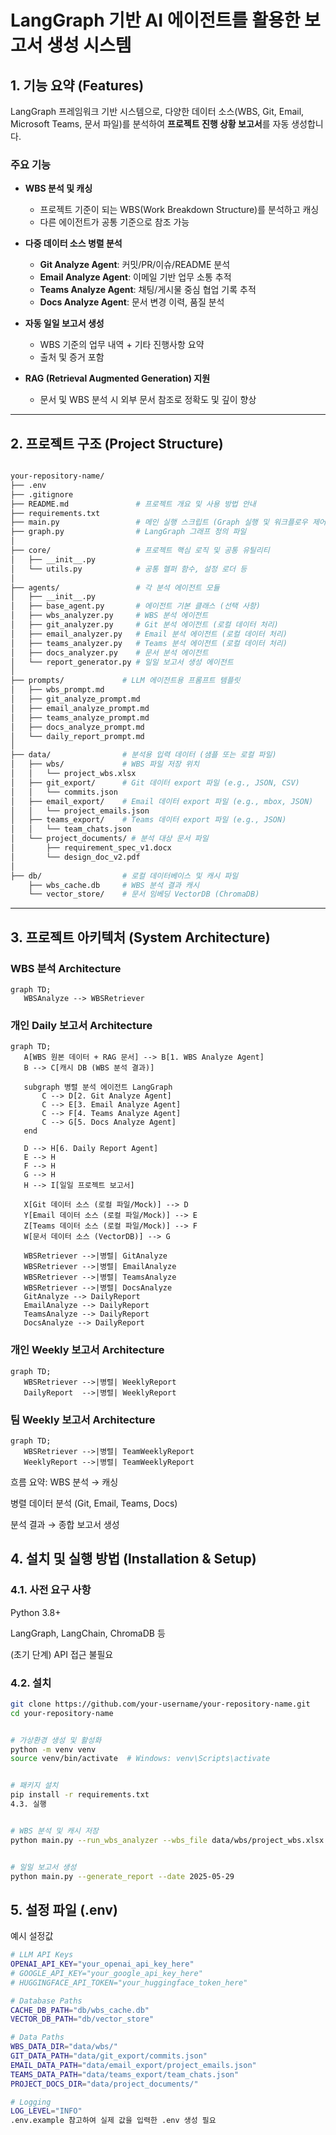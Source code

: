 # LangGraph 기반 AI 에이전트를 활용한 보고서 생성 시스템

## 1. 기능 요약 (Features)

LangGraph 프레임워크 기반 시스템으로, 다양한 데이터 소스(WBS, Git, Email, Microsoft Teams, 문서 파일)를 분석하여 **프로젝트 진행 상황 보고서**를 자동 생성합니다.

### 주요 기능

- **WBS 분석 및 캐싱**  
  - 프로젝트 기준이 되는 WBS(Work Breakdown Structure)를 분석하고 캐싱
  - 다른 에이전트가 공통 기준으로 참조 가능

- **다중 데이터 소스 병렬 분석**
  - **Git Analyze Agent**: 커밋/PR/이슈/README 분석
  - **Email Analyze Agent**: 이메일 기반 업무 소통 추적
  - **Teams Analyze Agent**: 채팅/게시물 중심 협업 기록 추적
  - **Docs Analyze Agent**: 문서 변경 이력, 품질 분석

- **자동 일일 보고서 생성**
  - WBS 기준의 업무 내역 + 기타 진행사항 요약
  - 출처 및 증거 포함

- **RAG (Retrieval Augmented Generation) 지원**
  - 문서 및 WBS 분석 시 외부 문서 참조로 정확도 및 깊이 향상

---

## 2. 프로젝트 구조 (Project Structure)
```bash

your-repository-name/
├── .env                
├── .gitignore               
├── README.md               # 프로젝트 개요 및 사용 방법 안내
├── requirements.txt       
├── main.py                 # 메인 실행 스크립트 (Graph 실행 및 워크플로우 제어)
├── graph.py                # LangGraph 그래프 정의 파일
│
├── core/                   # 프로젝트 핵심 로직 및 공통 유틸리티
│   ├── __init__.py
│   └── utils.py            # 공통 헬퍼 함수, 설정 로더 등
│
├── agents/                 # 각 분석 에이전트 모듈
│   ├── __init__.py
│   ├── base_agent.py       # 에이전트 기본 클래스 (선택 사항)
│   ├── wbs_analyzer.py     # WBS 분석 에이전트
│   ├── git_analyzer.py     # Git 분석 에이전트 (로컬 데이터 처리)
│   ├── email_analyzer.py   # Email 분석 에이전트 (로컬 데이터 처리)
│   ├── teams_analyzer.py   # Teams 분석 에이전트 (로컬 데이터 처리)
│   ├── docs_analyzer.py    # 문서 분석 에이전트
│   └── report_generator.py # 일일 보고서 생성 에이전트
│
├── prompts/             # LLM 에이전트용 프롬프트 템플릿
│   ├── wbs_prompt.md
│   ├── git_analyze_prompt.md
│   ├── email_analyze_prompt.md
│   ├── teams_analyze_prompt.md
│   ├── docs_analyze_prompt.md
│   └── daily_report_prompt.md
│
├── data/                # 분석용 입력 데이터 (샘플 또는 로컬 파일)
│   ├── wbs/             # WBS 파일 저장 위치
│   │   └── project_wbs.xlsx
│   ├── git_export/      # Git 데이터 export 파일 (e.g., JSON, CSV)
│   │   └── commits.json
│   ├── email_export/    # Email 데이터 export 파일 (e.g., mbox, JSON)
│   │   └── project_emails.json
│   ├── teams_export/    # Teams 데이터 export 파일 (e.g., JSON)
│   │   └── team_chats.json
│   └── project_documents/ # 분석 대상 문서 파일
│       ├── requirement_spec_v1.docx
│       └── design_doc_v2.pdf
│
├── db/                  # 로컬 데이터베이스 및 캐시 파일
    ├── wbs_cache.db     # WBS 분석 결과 캐시 
    └── vector_store/    # 문서 임베딩 VectorDB (ChromaDB)

```

---

## 3. 프로젝트 아키텍처 (System Architecture)

### WBS 분석 Architecture 
 ```mermaid
graph TD;
    WBSAnalyze --> WBSRetriever
```

### 개인 Daily 보고서 Architecture 
 ```mermaid
graph TD;
    A[WBS 원본 데이터 + RAG 문서] --> B[1. WBS Analyze Agent]
    B --> C[캐시 DB (WBS 분석 결과)]

    subgraph 병렬 분석 에이전트 LangGraph
        C --> D[2. Git Analyze Agent]
        C --> E[3. Email Analyze Agent]
        C --> F[4. Teams Analyze Agent]
        C --> G[5. Docs Analyze Agent]
    end

    D --> H[6. Daily Report Agent]
    E --> H
    F --> H
    G --> H
    H --> I[일일 프로젝트 보고서]

    X[Git 데이터 소스 (로컬 파일/Mock)] --> D
    Y[Email 데이터 소스 (로컬 파일/Mock)] --> E
    Z[Teams 데이터 소스 (로컬 파일/Mock)] --> F
    W[문서 데이터 소스 (VectorDB)] --> G

    WBSRetriever -->|병렬| GitAnalyze
    WBSRetriever -->|병렬| EmailAnalyze
    WBSRetriever -->|병렬| TeamsAnalyze
    WBSRetriever -->|병렬| DocsAnalyze
    GitAnalyze --> DailyReport
    EmailAnalyze --> DailyReport
    TeamsAnalyze --> DailyReport
    DocsAnalyze --> DailyReport
```

### 개인 Weekly 보고서 Architecture
 ```mermaid
graph TD;
    WBSRetriever -->|병렬| WeeklyReport
    DailyReport  -->|병렬| WeeklyReport
```

### 팀 Weekly 보고서 Architecture
 ```mermaid
graph TD;
    WBSRetriever -->|병렬| TeamWeeklyReport
    WeeklyReport -->|병렬| TeamWeeklyReport
```

흐름 요약:
WBS 분석 → 캐싱

병렬 데이터 분석 (Git, Email, Teams, Docs)

분석 결과 → 종합 보고서 생성

## 4. 설치 및 실행 방법 (Installation & Setup)

### 4.1. 사전 요구 사항

Python 3.8+

LangGraph, LangChain, ChromaDB 등

(초기 단계) API 접근 불필요

### 4.2. 설치

```bash
git clone https://github.com/your-username/your-repository-name.git
cd your-repository-name


# 가상환경 생성 및 활성화
python -m venv venv
source venv/bin/activate  # Windows: venv\Scripts\activate


# 패키지 설치
pip install -r requirements.txt
4.3. 실행


# WBS 분석 및 캐시 저장
python main.py --run_wbs_analyzer --wbs_file data/wbs/project_wbs.xlsx


# 일일 보고서 생성
python main.py --generate_report --date 2025-05-29
```

## 5. 설정 파일 (.env)

예시 설정값
```bash
# LLM API Keys
OPENAI_API_KEY="your_openai_api_key_here"
# GOOGLE_API_KEY="your_google_api_key_here"
# HUGGINGFACE_API_TOKEN="your_huggingface_token_here"

# Database Paths
CACHE_DB_PATH="db/wbs_cache.db"
VECTOR_DB_PATH="db/vector_store"

# Data Paths
WBS_DATA_DIR="data/wbs/"
GIT_DATA_PATH="data/git_export/commits.json"
EMAIL_DATA_PATH="data/email_export/project_emails.json"
TEAMS_DATA_PATH="data/teams_export/team_chats.json"
PROJECT_DOCS_DIR="data/project_documents/"

# Logging
LOG_LEVEL="INFO"
.env.example 참고하여 실제 값을 입력한 .env 생성 필요
```